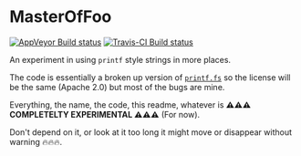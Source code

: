﻿MasterOfFoo
===========

[![AppVeyor Build status](https://ci.appveyor.com/api/projects/status/qp2g8ufg75ogv0k5/branch/master?svg=true)](https://ci.appveyor.com/project/vbfox/masteroffoo/branch/master) [![Travis-CI Build status](https://travis-ci.org/vbfox/stidgen.svg)](https://travis-ci.org/vbfox/stidgen)


An experiment in using `printf` style strings in more places.

The code is essentially a broken up version of [`printf.fs`](https://github.com/fsharp/fsharp/blob/master/src/fsharp/FSharp.Core/printf.fs) so the license will be the same (Apache 2.0) but most of the bugs are mine.

Everything, the name, the code, this readme, whatever is **⚠️⚠️⚠️ COMPLETELTY EXPERIMENTAL ⚠️⚠️⚠️** (For now).

Don't depend on it, or look at it too long it might move or disappear without warning 🔥🔥🔥.
